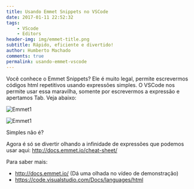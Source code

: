 ```yaml
---
title: Usando Emmet Snippets no VSCode
date: 2017-01-11 22:52:32
tags: 
    - VScode
    - Editors
header-img: img/emmet-title.png
subtitle: Rápido, eficiente e divertido!
author: Humberto Machado
comments: true
permalink: usando-emmet-vscode
---
```


Você conhece o Emmet Snippets? Ele é muito legal, permite escrevermos códigos html repetitivos usando expressões simples.
O VSCode nos permite usar essa maravilha, somente por escrevermos a expressão e apertamos Tab. Veja abaixo:

![Emmet1](emmet1.gif)

![Emmet1](emmet2.gif)

Simples não é?

Agora é só se divertir olhando a infinidade de expressões que podemos usar aqui: http://docs.emmet.io/cheat-sheet/

Para saber mais:
 - http://docs.emmet.io/ (Dá uma olhada no vídeo de demonstração)
 - https://code.visualstudio.com/Docs/languages/html